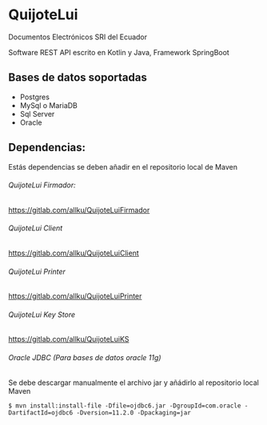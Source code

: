 # QuijoteLui

Documentos Electrónicos SRI del Ecuador

Software REST API escrito en Kotlin y Java, Framework SpringBoot

## Bases de datos soportadas
* Postgres
* MySql o MariaDB
* Sql Server
* Oracle

## Dependencias:
Estás dependencias se deben añadir en el repositorio local de Maven

###### QuijoteLui Firmador:

https://gitlab.com/allku/QuijoteLuiFirmador

###### QuijoteLui Client

https://gitlab.com/allku/QuijoteLuiClient

###### QuijoteLui Printer

https://gitlab.com/allku/QuijoteLuiPrinter

###### QuijoteLui Key Store

https://gitlab.com/allku/QuijoteLuiKS

###### Oracle JDBC (Para bases de datos oracle 11g)
Se debe descargar manualmente el archivo jar y añádirlo al repositorio local Maven
```
$ mvn install:install-file -Dfile=ojdbc6.jar -DgroupId=com.oracle -DartifactId=ojdbc6 -Dversion=11.2.0 -Dpackaging=jar
```